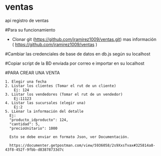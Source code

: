 # ventas
api registro de ventas

#Para su funcionamiento 
 -  Clonar git (https://github.com/jramirez1009/ventas.git)
     mas información ( https://github.com/jramirez1009/ventas )

#Cambiar las credenciales de base de datos en db.js según su localhost

#Copiar script de la BD enviada por correo e importar en su localhost

#PARA CREAR UNA VENTA

    1. Elegir una fecha
    2. Listar los clientes (Tomar el rut de un cliente) 
        Ej: 124
    3. Listar los vendedores (Tomar el rut de un vendedor) 
        Ej:11123
    4. Listar las sucursales (elegir una)    
        Ej:2
    5. LLenar la información del detalle
      Ej:
      "producto_idproducto": 124,
      "cantidad": 5,
      "precioUnitario": 1000    

      Esto se debe enviar en formato Json, ver Documentación. 

      https://documenter.getpostman.com/view/5936058/2s9XxsTvax#325814a8-43f8-452f-9fbb-d83878733d7c